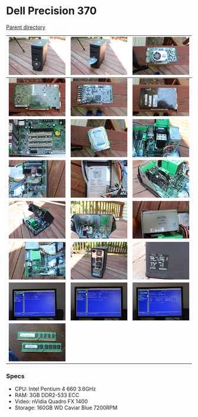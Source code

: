 # Dell Precision 370
[Parent directory](../index.md)

| ![](IMG_6043.JPG) | ![](IMG_6044.JPG) | ![](IMG_6046.JPG)
|:---:|:---:|:---:|
| ![](IMG_6048.JPG) | ![](IMG_6049.JPG) | ![](IMG_6050.JPG)
| ![](IMG_6052.JPG) | ![](IMG_6053.JPG) | ![](IMG_6058.JPG)
| ![](IMG_6059.JPG) | ![](IMG_6060.JPG) | ![](IMG_6062.JPG)
| ![](IMG_6064.JPG) | ![](IMG_6065.JPG) | ![](IMG_6066.JPG)
| ![](IMG_6067.JPG) | ![](IMG_6068.JPG) | ![](IMG_6078.JPG)
| ![](IMG_6080.JPG) | ![](IMG_6081.JPG) | ![](IMG_6082.JPG)
| ![](IMG_6087.JPG)

### Specs

* CPU: Intel Pentium 4 660 3.6GHz
* RAM: 3GB DDR2-533 ECC
* Video: nVidia Quadro FX 1400
* Storage: 160GB WD Caviar Blue 7200RPM
